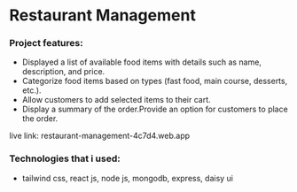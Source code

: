 # Restaurant Management

### Project features:

- Displayed a list of available food items with details such as name, description, and price.
- Categorize food items based on types (fast food, main course, desserts, etc.).
- Allow customers to add selected items to their cart.
- Display a summary of the order.Provide an option for customers to place the order.

live link: restaurant-management-4c7d4.web.app

### Technologies that i used:

- tailwind css, react js, node js, mongodb, express, daisy ui
